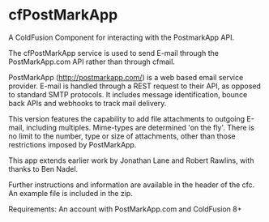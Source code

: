 cfPostMarkApp
=============

A ColdFusion Component for interacting with the PostmarkApp API.

The cfPostMarkApp service is used to send E-mail through the PostMarkApp.com API rather than through cfmail.

PostMarkApp (http://postmarkapp.com/) is a web based email service provider. E-mail is handled through a REST request to their API, as opposed to standard SMTP protocols. It includes message identification, bounce back APIs and webhooks to track mail delivery.

This version features the capability to add file attachments to outgoing E-mail, including multiples. Mime-types are determined 'on the fly'. There is no limit to the number, type or size of attachments, other than those restrictions imposed by PostMarkApp.

This app extends earlier work by Jonathan Lane and Robert Rawlins, with thanks to Ben Nadel.

Further instructions and information are available in the header of the cfc. An example file is included in the zip.

Requirements:
An account with PostMarkApp.com and ColdFusion 8+ 
